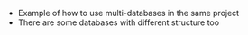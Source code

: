 - Example of how to use multi-databases in the same project
- There are some databases with different structure too